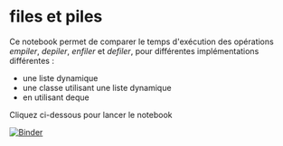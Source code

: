 # files et piles

Ce notebook permet de comparer le temps d'exécution des opérations *empiler*, *depiler*, *enfiler* et *defiler*, pour différentes implémentations différentes : 
- une liste dynamique
- une classe utilisant une liste dynamique
- en utilisant deque

Cliquez ci-dessous pour lancer le notebook

[![Binder](https://mybinder.org/badge_logo.svg)](https://mybinder.org/v2/gh/josedelamare/files/main?filepath=pile_file.ipynb)

